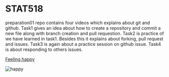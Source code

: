 # STAT518

preparation01 repo contains four videos which explains about git and github. Task1 gives an idea about how to create a repository and commit a new file along with 
branch creation and pull requestion. Task2 is practice of we have learned in task1. Besides this it explains about forking, pull request and issues. Task3 is again 
about a practice session on github issue. Task4 is about responding to others issues.

[Feeling happy](https://tenor.com/view/happy-dance-happy-yay-dance-cute-gif-19818615)

![happy](https://tenor.com/view/happy-dance-happy-yay-dance-cute-gif-19818615)
